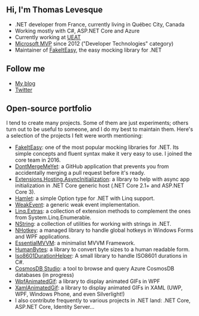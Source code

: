 ## Hi, I'm Thomas Levesque

* .NET developer from France, currently living in Québec City, Canada
* Working mostly with C#, ASP.NET Core and Azure
* Currently working at [UEAT](https://ueat.io)
* [Microsoft MVP](https://mvp.microsoft.com/en-us/PublicProfile/4039815?fullName=Thomas%20Levesque) since 2012 ("Developer Technologies" category)
* Maintainer of [FakeItEasy](https://fakeiteasy.github.io/), the easy mocking library for .NET

## Follow me

- [My blog](https://thomaslevesque.com/)
- [Twitter](https://twitter.com/thomaslevesque)

## Open-source portfolio

I tend to create many projects. Some of them are just experiments; others turn out to be useful to someone, and I do my best to maintain them. Here's a selection of the projects I felt were worth mentioning:

* [FakeItEasy](https://fakeiteasy.github.io/): one of the most popular mocking libraries for .NET. Its simple concepts and fluent syntax make it very easy to use. I joined the core team in 2016.
* [DontMergeMeYet](https://github.com/thomaslevesque/DontMergeMeYet): a GitHub application that prevents you from accidentally merging a pull request before it's ready.
* [Extensions.Hosting.AsyncInitialization](https://github.com/thomaslevesque/Extensions.Hosting.AsyncInitialization): a library to help with async app initialization in .NET Core generic host (.NET Core 2.1+ and ASP.NET Core 3).
* [Hamlet](https://github.com/thomaslevesque/Hamlet): a simple Option type for .NET with Linq support.
* [WeakEvent](https://github.com/thomaslevesque/WeakEvent): a generic weak event implementation.
* [Linq.Extras](https://github.com/thomaslevesque/Linq.Extras): a collection of extension methods to complement the ones from System.Linq.Enumerable.
* [NString](https://github.com/thomaslevesque/NString): a collection of utilities for working with strings in .NET.
* [NHotkey](https://github.com/thomaslevesque/NHotkey): a managed library to handle global hotkeys in Windows Forms and WPF applications.
* [EssentialMVVM](https://github.com/thomaslevesque/EssentialMVVM): a minimalist MVVM Framework.
* [HumanBytes](https://github.com/thomaslevesque/HumanBytes): a library to convert byte sizes to a human readable form.
* [Iso8601DurationHelper](https://github.com/thomaslevesque/Iso8601DurationHelper): A small library to handle ISO8601 durations in C#.
* [CosmosDB Studio](https://github.com/thomaslevesque/CosmosDBStudio): a tool to browse and query Azure CosmosDB databases (in progress)
* [WpfAnimatedGif](https://github.com/XamlAnimatedGif/WpfAnimatedGif): a library to display animated GIFs in WPF
* [XamlAnimatedGif](https://github.com/XamlAnimatedGif/XamlAnimatedGif): a library to display animated GIFs in XAML (UWP, WPF, Windows Phone, and even Silverlight!)
* I also contribute frequently to various projects in .NET land: .NET Core, ASP.NET Core, Identity Server...
